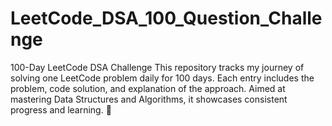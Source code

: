 # LeetCode_DSA_100_Question_Challenge
100-Day LeetCode DSA Challenge This repository tracks my journey of solving one LeetCode problem daily for 100 days. Each entry includes the problem, code solution, and explanation of the approach. Aimed at mastering Data Structures and Algorithms, it showcases consistent progress and learning. 🚀

